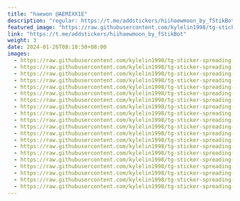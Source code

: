 ```yaml
---
title: "haewon @AEMIXX1E"
description: "regular: https://t.me/addstickers/hiihaewmoon_by_fStikBot"
featured_image: "https://raw.githubusercontent.com/kylelin1998/tg-sticker-spreading-worldwide-images/main/img/f80ba50b-bd5a-445b-b794-53152e6a0567.jpg"
link: "https://t.me/addstickers/hiihaewmoon_by_fStikBot"
weight: 3
date: 2024-01-26T08:10:50+08:00
images:
  - https://raw.githubusercontent.com/kylelin1998/tg-sticker-spreading-worldwide-images/main/img/f80ba50b-bd5a-445b-b794-53152e6a0567.jpg
  - https://raw.githubusercontent.com/kylelin1998/tg-sticker-spreading-worldwide-images/main/img/2c54b677-5f2b-4d1b-8954-00c4485ac824.jpg
  - https://raw.githubusercontent.com/kylelin1998/tg-sticker-spreading-worldwide-images/main/img/3ed0f3fc-32d6-4f85-bc06-ba3fb4dd479b.jpg
  - https://raw.githubusercontent.com/kylelin1998/tg-sticker-spreading-worldwide-images/main/img/e3ad0e84-ef31-4787-a786-43208c9038bb.jpg
  - https://raw.githubusercontent.com/kylelin1998/tg-sticker-spreading-worldwide-images/main/img/ed7b1bfa-661b-4793-ab31-2687ebc6c61d.jpg
  - https://raw.githubusercontent.com/kylelin1998/tg-sticker-spreading-worldwide-images/main/img/69d774c2-96e5-4da4-abb7-463cda646469.jpg
  - https://raw.githubusercontent.com/kylelin1998/tg-sticker-spreading-worldwide-images/main/img/15a70812-2417-4eaf-b9a4-2ce884387c46.jpg
  - https://raw.githubusercontent.com/kylelin1998/tg-sticker-spreading-worldwide-images/main/img/5cc09b52-1405-4210-b167-80f96d8633e6.jpg
  - https://raw.githubusercontent.com/kylelin1998/tg-sticker-spreading-worldwide-images/main/img/8e74690d-96e2-4511-9092-a827c0004e47.jpg
  - https://raw.githubusercontent.com/kylelin1998/tg-sticker-spreading-worldwide-images/main/img/be4e3395-4913-43de-afaf-a1b14843e0a9.jpg
  - https://raw.githubusercontent.com/kylelin1998/tg-sticker-spreading-worldwide-images/main/img/93dc20fc-853a-4fa1-bd1c-ee5011a65a56.jpg
  - https://raw.githubusercontent.com/kylelin1998/tg-sticker-spreading-worldwide-images/main/img/76b5a010-a198-4beb-8712-6417f7bd4af8.jpg
  - https://raw.githubusercontent.com/kylelin1998/tg-sticker-spreading-worldwide-images/main/img/d301edfa-b608-408d-86cb-9c01b81f2af9.jpg
  - https://raw.githubusercontent.com/kylelin1998/tg-sticker-spreading-worldwide-images/main/img/920a347b-0513-4c47-a90a-8aa7f2942f4a.jpg
  - https://raw.githubusercontent.com/kylelin1998/tg-sticker-spreading-worldwide-images/main/img/571058d8-b43a-43aa-a5be-90d4d2b4fddf.jpg
  - https://raw.githubusercontent.com/kylelin1998/tg-sticker-spreading-worldwide-images/main/img/2e17382c-f533-4611-a450-c6e36ca04b1e.jpg
  - https://raw.githubusercontent.com/kylelin1998/tg-sticker-spreading-worldwide-images/main/img/424ce8af-c9f6-4de4-83ce-292a1dcc88ae.jpg
  - https://raw.githubusercontent.com/kylelin1998/tg-sticker-spreading-worldwide-images/main/img/56b242ca-ceac-4143-9724-c08bf85c062a.jpg
  - https://raw.githubusercontent.com/kylelin1998/tg-sticker-spreading-worldwide-images/main/img/1c6bb70b-6189-46dc-b06a-04cc99da0e93.jpg
  - https://raw.githubusercontent.com/kylelin1998/tg-sticker-spreading-worldwide-images/main/img/fd233851-22f2-4752-9174-49fcd5326def.jpg
---
```


